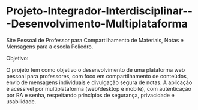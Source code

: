 # Projeto-Integrador-Interdisciplinar---Desenvolvimento-Multiplataforma
Site Pessoal de Professor para Compartilhamento de Materiais, Notas e Mensagens para a escola Poliedro.

Objetivo:

O projeto tem como objetivo o desenvolvimento de uma plataforma web pessoal para professores, com foco em compartilhamento de conteúdos, envio de mensagens individuais e divulgação segura de notas. A aplicação é acessível por multiplataforma (web/desktop e mobile), com autenticação por RA e senha, respeitando princípios de segurança, privacidade e usabilidade.

